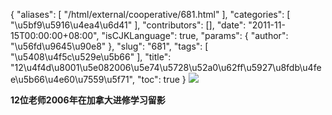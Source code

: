 {
    "aliases": [
        "/html/external/cooperative/681.html"
    ],
    "categories": [
        "\u5bf9\u5916\u4ea4\u6d41"
    ],
    "contributors": [],
    "date": "2011-11-15T00:00:00+08:00",
    "isCJKLanguage": true,
    "params": {
        "author": "\u56fd\u9645\u90e8"
    },
    "slug": "681",
    "tags": [
        "\u5408\u4f5c\u529e\u5b66"
    ],
    "title": "12\u4f4d\u8001\u5e082006\u5e74\u5728\u52a0\u62ff\u5927\u8fdb\u4fee\u5b66\u4e60\u7559\u5f71",
    "toc": true
}
![](https://cdn.tfls.online/mirror/full/be7e9d24edbbb6b9283ec3c2e1db9dce4138ea23.jpg)

**12位老师2006年在加拿大进修学习留影**

